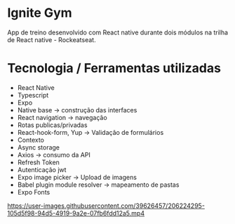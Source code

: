 # Ignite Gym

App de treino desenvolvido com React native durante dois módulos na trilha de React native - Rockeatseat.

# Tecnologia / Ferramentas utilizadas

* React Native
* Typescript
* Expo
* Native base -> construção das interfaces
* React navigation -> navegação
* Rotas publicas/privadas
* React-hook-form, Yup -> Validação de formulários
* Contexto
* Async storage
* Axios -> consumo da API
* Refresh Token
* Autenticação jwt
* Expo image picker -> Upload de imagens
* Babel plugin module resolver -> mapeamento de pastas
* Expo Fonts

https://user-images.githubusercontent.com/39626457/206224295-105d5f98-94d5-4919-9a2e-07fb6fdd12a5.mp4
